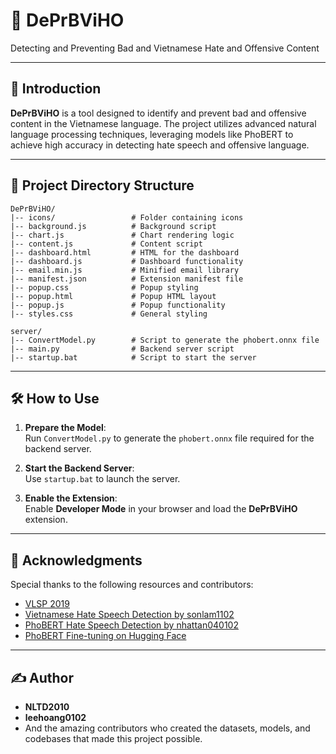# 🌟 **DePrBViHO**  
Detecting and Preventing Bad and Vietnamese Hate and Offensive Content  

---

## 📖 **Introduction**  
**DePrBViHO** is a tool designed to identify and prevent bad and offensive content in the Vietnamese language. The project utilizes advanced natural language processing techniques, leveraging models like PhoBERT to achieve high accuracy in detecting hate speech and offensive language.

---

## 📂 **Project Directory Structure**  
```
DePrBViHO/
|-- icons/                 # Folder containing icons
|-- background.js          # Background script
|-- chart.js               # Chart rendering logic
|-- content.js             # Content script
|-- dashboard.html         # HTML for the dashboard
|-- dashboard.js           # Dashboard functionality
|-- email.min.js           # Minified email library
|-- manifest.json          # Extension manifest file
|-- popup.css              # Popup styling
|-- popup.html             # Popup HTML layout
|-- popup.js               # Popup functionality
|-- styles.css             # General styling

server/
|-- ConvertModel.py        # Script to generate the phobert.onnx file
|-- main.py                # Backend server script
|-- startup.bat            # Script to start the server
```
---

## 🛠️ **How to Use**  
1. **Prepare the Model**:  
   Run `ConvertModel.py` to generate the `phobert.onnx` file required for the backend server.  

2. **Start the Backend Server**:  
   Use `startup.bat` to launch the server.  

3. **Enable the Extension**:  
   Enable **Developer Mode** in your browser and load the **DePrBViHO** extension.  

---

## 🙏 **Acknowledgments**  
Special thanks to the following resources and contributors:  
- [VLSP 2019](https://vlsp.org.vn/vlsp2019)  
- [Vietnamese Hate Speech Detection by sonlam1102](https://github.com/sonlam1102/vihsd)  
- [PhoBERT Hate Speech Detection by nhattan040102](https://github.com/nhattan040102/Vietnamese-Hate-and-Offensive-Detection-using-PhoBERT-CNN-and-Social-Media-Streaming-Data)  
- [PhoBERT Fine-tuning on Hugging Face](https://huggingface.co/tsdocode/phobert-finetune-hatespeech)  

---

## ✍️ **Author**  
- **NLTD2010** 
- **leehoang0102** 
- And the amazing contributors who created the datasets, models, and codebases that made this project possible.  
